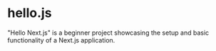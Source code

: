 # hello.js
"Hello Next.js" is a beginner project showcasing the setup and basic functionality of a Next.js application.
